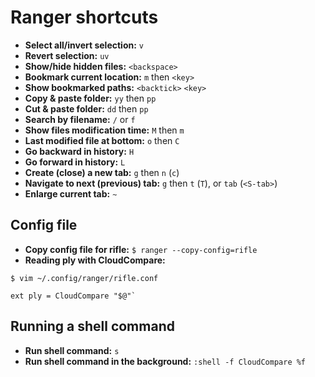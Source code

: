 # Ranger shortcuts
- **Select all/invert selection:** `v`
- **Revert selection:** `uv`
- **Show/hide hidden files:** `<backspace>`
- **Bookmark current location:** `m` then `<key>`
- **Show bookmarked paths:** `<backtick>` `<key>`
- **Copy & paste folder:** `yy` then `pp`
- **Cut & paste folder:** `dd` then `pp`
- **Search by filename:** `/` or `f`
- **Show files modification time:** `M` then `m`
- **Last modified file at bottom:** `o` then `C`
- **Go backward in history:** `H`
- **Go forward in history:** `L`
- **Create (close) a new tab:** `g` then `n` (`c`)
- **Navigate to next (previous) tab:** `g` then `t` (`T`), or `tab` (`<S-tab>`)
- **Enlarge current tab:** `~`

## Config file
- **Copy config file for rifle:** `$ ranger --copy-config=rifle`
- **Reading ply with CloudCompare:**

```console
$ vim ~/.config/ranger/rifle.conf

ext ply = CloudCompare "$@"`
```

## Running a shell command
- **Run shell command:** `s`
- **Run shell command in the background:** `:shell -f CloudCompare %f`
